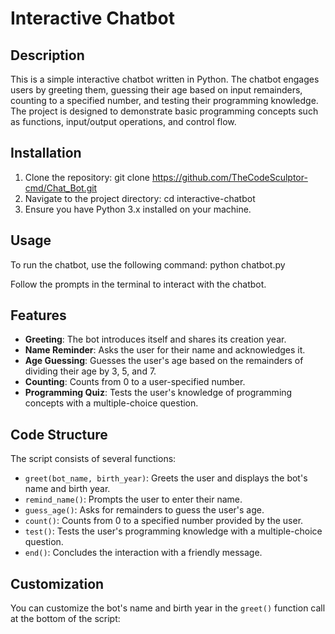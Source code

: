 # Interactive Chatbot

## Description
This is a simple interactive chatbot written in Python. The chatbot engages users by greeting them, guessing their age based on input remainders, counting to a specified number, and testing their programming knowledge. The project is designed to demonstrate basic programming concepts such as functions, input/output operations, and control flow.


## Installation
1. Clone the repository:
git clone https://github.com/TheCodeSculptor-cmd/Chat_Bot.git
2. Navigate to the project directory:
cd interactive-chatbot
3. Ensure you have Python 3.x installed on your machine.
## Usage
To run the chatbot, use the following command:
python chatbot.py

Follow the prompts in the terminal to interact with the chatbot.

## Features
- **Greeting**: The bot introduces itself and shares its creation year.
- **Name Reminder**: Asks the user for their name and acknowledges it.
- **Age Guessing**: Guesses the user's age based on the remainders of dividing their age by 3, 5, and 7.
- **Counting**: Counts from 0 to a user-specified number.
- **Programming Quiz**: Tests the user's knowledge of programming concepts with a multiple-choice question.

## Code Structure
The script consists of several functions:
- `greet(bot_name, birth_year)`: Greets the user and displays the bot's name and birth year.
- `remind_name()`: Prompts the user to enter their name.
- `guess_age()`: Asks for remainders to guess the user's age.
- `count()`: Counts from 0 to a specified number provided by the user.
- `test()`: Tests the user's programming knowledge with a multiple-choice question.
- `end()`: Concludes the interaction with a friendly message.

## Customization
You can customize the bot's name and birth year in the `greet()` function call at the bottom of the script:
